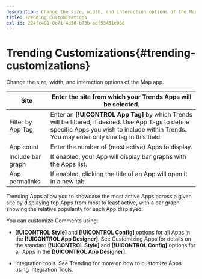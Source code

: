 ```yaml
---
description: Change the size, width, and interaction options of the Map app.
title: Trending Customizations
exl-id: 224fc481-0c71-4d56-b73b-adf53451e968
---
```

# Trending Customizations{#trending-customizations}

Change the size, width, and interaction options of the Map app.

|  Site | Enter the site from which your Trends Apps will be selected. |
|---|---|
|  Filter by App Tag |Enter an **[!UICONTROL App Tag]** by which Trends will be filtered, if desired. Use App Tags to define specific Apps you wish to include within Trends. You may enter only one tag in this field. |
|  App count | Enter the number of (most active) Apps to display. |
|  Include bar graph | If enabled, your App will display bar graphs with the Apps list. |
|  App permalinks | If enabled, clicking the title of an App will open it in a new tab. |

Trending Apps allow you to showcase the most active Apps across a given site by displaying top Apps from most to least active, with a bar graph showing the relative popularity for each App displayed.

You can customize Comments using:

* **[!UICONTROL Style]** and **[!UICONTROL Config]** options for all Apps in the **[!UICONTROL App Designer]**. See Customizing Apps for details on the standard **[!UICONTROL Style]** and **[!UICONTROL Config]** options for all Apps in the **[!UICONTROL App Designer]**.

* Integration tools. See Trending for more on how to customize Apps using Integration Tools.
